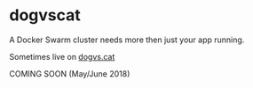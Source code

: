 # dogvscat

A Docker Swarm cluster needs more then just your app running.

Sometimes live on [dogvs.cat](http://dogvs.cat)

COMING SOON (May/June 2018)

